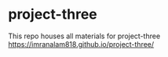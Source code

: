 # project-three
This repo houses all materials for project-three
https://imranalam818.github.io/project-three/
